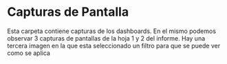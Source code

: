 # Capturas de Pantalla
Esta carpeta contiene capturas de los dashboards.
En el mismo podemos observar 3 capturas de pantallas de la hoja 1 y 2 del informe. Hay una tercera imagen en la que esta seleccionado un filtro para
que se puede ver como se aplica 

